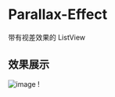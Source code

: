 ﻿# Parallax-Effect
带有视差效果的 ListView

## 效果展示

![image](https://github.com/Sky0202/Imitate-QQ/blob/master/screenshots/action.gif)  !

